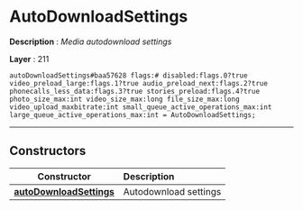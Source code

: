 # AutoDownloadSettings

**Description** : *Media autodownload settings*

**Layer** : 211

```tl
autoDownloadSettings#baa57628 flags:# disabled:flags.0?true video_preload_large:flags.1?true audio_preload_next:flags.2?true phonecalls_less_data:flags.3?true stories_preload:flags.4?true photo_size_max:int video_size_max:long file_size_max:long video_upload_maxbitrate:int small_queue_active_operations_max:int large_queue_active_operations_max:int = AutoDownloadSettings;
```

---

## Constructors

| Constructor | Description |
| :---: | :--- |
| [**autoDownloadSettings**](constructor/autoDownloadSettings) | Autodownload settings |